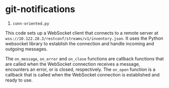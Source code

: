 # git-notifications

1) `conn-oriented.py`

This code sets up a WebSocket client that connects to a remote server at `wss://10.122.28.3/restconf/streams/v1/inventory.json`. It uses the Python websocket library to establish the connection and handle incoming and outgoing messages.

The `on_message`, `on_error` and `on_close` functions are callback functions that are called when the WebSocket connection receives a message, encounters an error, or is closed, respectively. The `on_open` function is a callback that is called when the WebSocket connection is established and ready to use.
